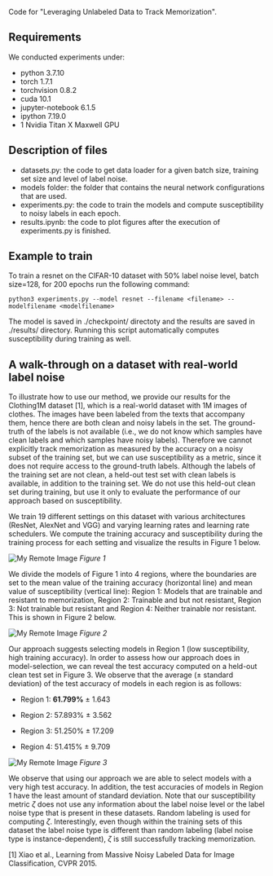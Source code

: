 Code for "Leveraging Unlabeled Data to Track Memorization".

## Requirements
We conducted experiments under:
- python 3.7.10
- torch 1.7.1
- torchvision 0.8.2
- cuda 10.1
- jupyter-notebook 6.1.5
- ipython 7.19.0
- 1 Nvidia Titan X Maxwell GPU

## Description of files
* datasets.py: the code to get data loader for a given batch size, training set size and level of label noise.
* models folder: the folder that contains the neural network configurations that are used.
* experiments.py: the code to train the models and compute susceptibility to noisy labels in each epoch.
* results.ipynb: the code to plot figures after the execution of experiments.py is finished.

## Example to train
To train a resnet on the CIFAR-10 dataset with 50% label noise level, batch size=128, for 200 epochs run the following command:

```
python3 experiments.py --model resnet --filename <filename> --modelfilename <modelfilename>
```
The model is saved in ./checkpoint/ directoty and the results are saved in ./results/ directory. Running this script automatically computes susceptibility during training as well.

## A walk-through on a dataset with real-world label noise
To illustrate how to use our method, we provide our results for the Clothing1M dataset [1], which is a real-world dataset with 1M images of clothes. The images have been labeled from the texts that accompany them, hence there are both clean and noisy labels in the set. The ground-truth of the labels is not available (i.e., we do not know which samples have clean labels and which samples have noisy labels). Therefore we cannot explicitly track memorization as measured by the accuracy on a noisy subset of the training set, but we can use susceptibility as a metric, since it does not require access to the ground-truth labels. Although the labels of the training set are not clean, a held-out test set with clean labels is available, in addition to the training set. We do not use this held-out clean set during training, but use it only to evaluate the performance of our approach based on susceptibility.

We train 19 different settings on this dataset with various architectures (ResNet, AlexNet and VGG) and varying learning rates and learning rate schedulers. We compute the training accuracy and susceptibility during the training process for each setting and visualize the results in Figure 1 below.

![My Remote Image](https://i.postimg.cc/dtgthqKt/clothing1m-fig1.png)
*Figure 1*

We divide the models of Figure 1 into 4 regions, where the boundaries are set to the mean value of the training accuracy (horizontal line) and mean value of susceptibility (vertical line): Region 1: Models that are trainable and resistant to memorization, Region 2: Trainable and but not resistant, Region 3: Not trainable but resistant and Region 4: Neither trainable nor resistant. This is shown in Figure 2 below.

![My Remote Image](https://i.postimg.cc/CxjYdkNm/clothing1m-fig2.png)
*Figure 2*


Our approach suggests selecting models in Region 1 (low susceptibility, high training accuracy). 
In order to assess how our approach does in model-selection, we can reveal the test accuracy computed on a held-out clean test set in Figure 3. We observe that the average (± standard deviation) of the test accuracy of models in each region is as follows:

- Region 1: **61.799%** &#177; 1.643

- Region 2: 57.893% &#177; 3.562

- Region 3: 51.250% &#177; 17.209

- Region 4: 51.415% &#177; 9.709

![My Remote Image](https://i.postimg.cc/HLYGxKjk/clothing1m-fig3.png)
*Figure 3*


We observe that using our approach we are able to select models with a very high test accuracy. In addition, the test accuracies of models in Region 1 have the least amount of standard deviation. Note that our susceptibility metric $\zeta$ does not use any information about the label noise level or the label noise type that is present in these datasets. Random labeling is used for computing $\zeta$. Interestingly, even though within the training sets of this dataset the label noise type is different than random labeling (label noise type is instance-dependent), $\zeta$ is still successfully tracking memorization. 

[1] Xiao et al., Learning from Massive Noisy Labeled Data for Image Classification, CVPR 2015.


[//]: # "## Access to the paper"

[//]: # "You can find the full version of the paper (including appendices) at ."

[//]: # "## Citation"

[//]: # "To cite our work please use:"

[//]: # "```"

[//]: # "```"
